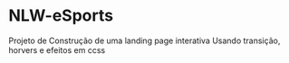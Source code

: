 # NLW-eSports
Projeto de Construção de uma landing page interativa
Usando transição, horvers e efeitos em ccss
